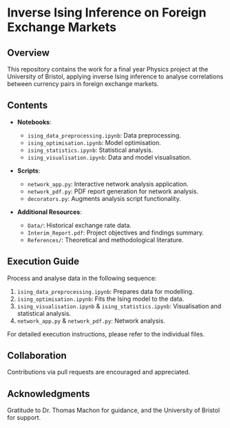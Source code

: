 # Inverse Ising Inference on Foreign Exchange Markets

## Overview
This repository contains the work for a final year Physics project at the University of Bristol, applying inverse Ising inference to analyse correlations between currency pairs in foreign exchange markets.

## Contents

- **Notebooks**:
  - `ising_data_preprocessing.ipynb`: Data preprocessing.
  - `ising_optimisation.ipynb`: Model optimisation.
  - `ising_statistics.ipynb`: Statistical analysis.
  - `ising_visualisation.ipynb`: Data and model visualisation.

- **Scripts**:
  - `network_app.py`: Interactive network analysis application.
  - `network_pdf.py`: PDF report generation for network analysis.
  - `decorators.py`: Augments analysis script functionality.

- **Additional Resources**:
  - `Data/`: Historical exchange rate data.
  - `Interim_Report.pdf`: Project objectives and findings summary.
  - `References/`: Theoretical and methodological literature.

## Execution Guide
Process and analyse data in the following sequence:
1. `ising_data_preprocessing.ipynb`: Prepares data for modelling.
2. `ising_optimisation.ipynb`: Fits the Ising model to the data.
3. `ising_visualisation.ipynb` & `ising_statistics.ipynb`: Visualisation and statistical analysis.
4. `network_app.py` & `network_pdf.py`: Network analysis.

For detailed execution instructions, please refer to the individual files.

## Collaboration
Contributions via pull requests are encouraged and appreciated.

## Acknowledgments
Gratitude to Dr. Thomas Machon for guidance, and the University of Bristol for support.
